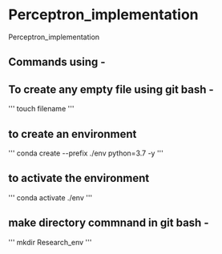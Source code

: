 # Perceptron_implementation
Perceptron_implementation

## Commands using -

## To create any empty file using git bash -
'''
touch filename
'''

## to create an environment
'''
conda create --prefix ./env python=3.7 -y
'''

## to activate the environment
'''
conda activate ./env
'''

## make directory commnand in git bash -
'''
mkdir Research_env
'''